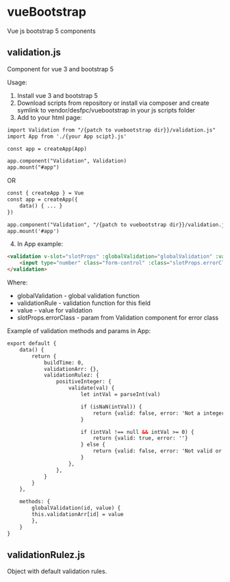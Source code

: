 # vueBootstrap
Vue js bootstrap 5 components

## validation.js
Component for vue 3 and bootstrap 5

Usage:
1) Install vue 3 and bootstrap 5
2) Download scripts from repository or install via composer and create symlink to vendor/desfpc/vuebootstrap in your js scripts folder
3) Add to your html page:
```html
import Validation from "/{patch to vuebootstrap dir}}/validation.js"
import App from './{your App scipt}.js'

const app = createApp(App)

app.component("Validation", Validation)
app.mount("#app")
```

OR

```html
const { createApp } = Vue
const app = createApp({
    data() { ... }
})

app.component("Validation", "/{patch to vuebootstrap dir}}/validation.js")
app.mount('#app')
```
4) In App example:
```html
<validation v-slot="slotProps" :globalValidation="globalValidation" :validationRule="validationRulez.positiveInteger" :value="buildTime">
    <input type="number" class="form-control" :class="slotProps.errorClass" v-model="buildTime" aria-required="true">
</validation>
```
Where:
- globalValidation - global validation function
- validationRule - validation function for this field
- value - value for validation
- slotProps.errorClass - param from Validation component for error class

Example of validation methods and params in App:
```html
export default {
    data() {
        return {
            buildTime: 0,
            validationArr: {},
            validationRulez: {
                positiveInteger: {
                    validate(val) {
                        let intVal = parseInt(val)

                        if (isNaN(intVal)) {
                            return {valid: false, error: 'Not a integer number'}
                        }

                        if (intVal !== null && intVal >= 0) {
                            return {valid: true, error: ''}
                        } else {
                            return {valid: false, error: 'Not valid or not positive integer number'}
                        }
                    },
                },
            }
        }
    },

    methods: {
        globalValidation(id, value) {
        this.validationArr[id] = value
        },
    }
}
```

## validationRulez.js
Object with default validation rules.